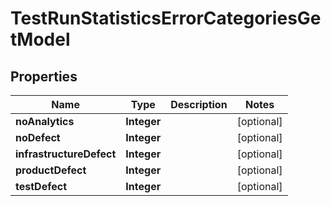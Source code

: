

# TestRunStatisticsErrorCategoriesGetModel


## Properties

| Name | Type | Description | Notes |
|------------ | ------------- | ------------- | -------------|
|**noAnalytics** | **Integer** |  |  [optional] |
|**noDefect** | **Integer** |  |  [optional] |
|**infrastructureDefect** | **Integer** |  |  [optional] |
|**productDefect** | **Integer** |  |  [optional] |
|**testDefect** | **Integer** |  |  [optional] |



